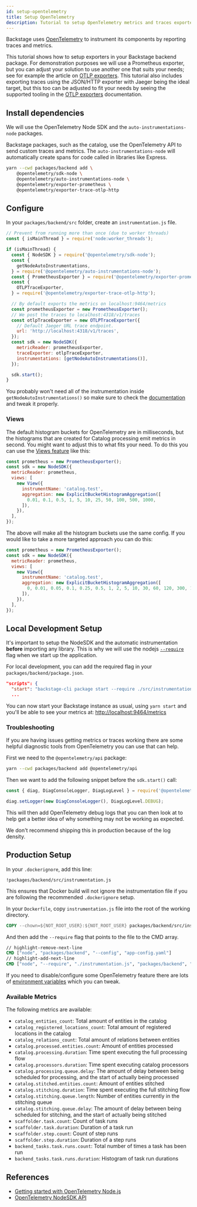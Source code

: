 ```yaml
---
id: setup-opentelemetry
title: Setup OpenTelemetry
description: Tutorial to setup OpenTelemetry metrics and traces exporters in Backstage
---
```


Backstage uses [OpenTelemetry](https://opentelemetry.io/) to instrument its components by reporting traces and metrics.

This tutorial shows how to setup exporters in your Backstage backend package. For demonstration purposes we will use a Prometheus exporter, but you can adjust your solution to use another one that suits your needs; see for example the article on [OTLP exporters](https://opentelemetry.io/docs/instrumentation/js/exporters/). This tutorial also includes exporting traces using the JSON/HTTP exporter with Jaeger being the ideal target, but this too can be adjusted to fit your needs by seeing the supported tooling in the [OTLP exporters](https://opentelemetry.io/docs/instrumentation/js/exporters/) documentation.

## Install dependencies

We will use the OpenTelemetry Node SDK and the `auto-instrumentations-node` packages.

Backstage packages, such as the catalog, use the OpenTelemetry API to send custom traces and metrics.
The `auto-instrumentations-node` will automatically create spans for code called in libraries like Express.

```bash
yarn --cwd packages/backend add \
    @opentelemetry/sdk-node \
    @opentelemetry/auto-instrumentations-node \
    @opentelemetry/exporter-prometheus \
    @opentelemetry/exporter-trace-otlp-http
```

## Configure

In your `packages/backend/src` folder, create an `instrumentation.js` file.

```js title="in packages/backend/src/instrumentation.js"
// Prevent from running more than once (due to worker threads)
const { isMainThread } = require('node:worker_threads');

if (isMainThread) {
  const { NodeSDK } = require('@opentelemetry/sdk-node');
  const {
    getNodeAutoInstrumentations,
  } = require('@opentelemetry/auto-instrumentations-node');
  const { PrometheusExporter } = require('@opentelemetry/exporter-prometheus');
  const {
    OTLPTraceExporter,
  } = require('@opentelemetry/exporter-trace-otlp-http');

  // By default exports the metrics on localhost:9464/metrics
  const prometheusExporter = new PrometheusExporter();
  // We post the traces to localhost:4318/v1/traces
  const otlpTraceExporter = new OTLPTraceExporter({
    // Default Jaeger URL trace endpoint.
    url: 'http://localhost:4318/v1/traces',
  });
  const sdk = new NodeSDK({
    metricReader: prometheusExporter,
    traceExporter: otlpTraceExporter,
    instrumentations: [getNodeAutoInstrumentations()],
  });

  sdk.start();
}
```

You probably won't need all of the instrumentation inside `getNodeAutoInstrumentations()` so make sure to
check the [documentation](https://www.npmjs.com/package/@opentelemetry/auto-instrumentations-node) and tweak it properly.

### Views

The default histogram buckets for OpenTelemetry are in milliseconds, but the histograms that are created for Catalog processing emit metrics in second. You might want to adjust this to what fits your need. To do this you can use the [Views feature](https://opentelemetry.io/docs/concepts/signals/metrics/#views) like this:

```js
const prometheus = new PrometheusExporter();
const sdk = new NodeSDK({
  metricReader: prometheus,
  views: [
    new View({
      instrumentName: 'catalog.test',
      aggregation: new ExplicitBucketHistogramAggregation([
        0.01, 0.1, 0.5, 1, 5, 10, 25, 50, 100, 500, 1000,
      ]),
    }),
  ],
});
```

The above will make all the histogram buckets use the same config. If you would like to take a more targeted approach you can do this:

```js
const prometheus = new PrometheusExporter();
const sdk = new NodeSDK({
  metricReader: prometheus,
  views: [
    new View({
      instrumentName: 'catalog.test',
      aggregation: new ExplicitBucketHistogramAggregation([
        0, 0.01, 0.05, 0.1, 0.25, 0.5, 1, 2, 5, 10, 30, 60, 120, 300, 1000,
      ]),
    }),
  ],
});
```

## Local Development Setup

It's important to setup the NodeSDK and the automatic instrumentation **before**
importing any library. This is why we will use the nodejs
[`--require`](https://nodejs.org/api/cli.html#-r---require-module) flag when we
start up the application.

For local development, you can add the required flag in your `packages/backend/package.json`.

```json title="packages/backend/package.json"
"scripts": {
  "start": "backstage-cli package start --require ./src/instrumentation.js",
  ...
```

You can now start your Backstage instance as usual, using `yarn start` and you'll be able to see your metrics at: <http://localhost:9464/metrics>

### Troubleshooting

If you are having issues getting metrics or traces working there are some helpful diagnostic tools from OpenTelemetry you can use that can help.

First we need to the `@opentelemetry/api` package:

```bash
yarn --cwd packages/backend add @opentelemetry/api
```

Then we want to add the following snippet before the `sdk.start()` call:

```js
const { diag, DiagConsoleLogger, DiagLogLevel } = require('@opentelemetry/api');

diag.setLogger(new DiagConsoleLogger(), DiagLogLevel.DEBUG);
```

This will then add OpenTelemetry debug logs that you can then look at to help get a better idea of why something may not be working as expected.

We don't recommend shipping this in production because of the log density.

## Production Setup

In your `.dockerignore`, add this line:

```text
!packages/backend/src/instrumentation.js
```

This ensures that Docker build will not ignore the instrumentation file if you are following the recommended `.dockerignore` setup.

In your `Dockerfile`, copy `instrumentation.js` file into the root of the working directory.

```Dockerfile
COPY --chown=${NOT_ROOT_USER}:${NOT_ROOT_USER} packages/backend/src/instrumentation.js ./
```

And then add the `--require` flag that points to the file to the CMD array.

```Dockerfile
// highlight-remove-next-line
CMD ["node", "packages/backend", "--config", "app-config.yaml"]
// highlight-add-next-line
CMD ["node", "--require", "./instrumentation.js", "packages/backend", "--config", "app-config.yaml"]
```

If you need to disable/configure some OpenTelemetry feature there are lots of [environment variables](https://opentelemetry.io/docs/specs/otel/configuration/sdk-environment-variables/) which you can tweak.

### Available Metrics

The following metrics are available:

- `catalog_entities_count`: Total amount of entities in the catalog
- `catalog_registered_locations_count`: Total amount of registered locations in the catalog
- `catalog_relations_count`: Total amount of relations between entities
- `catalog.processed.entities.count`: Amount of entities processed
- `catalog.processing.duration`: Time spent executing the full processing flow
- `catalog.processors.duration`: Time spent executing catalog processors
- `catalog.processing.queue.delay`: The amount of delay between being scheduled for processing, and the start of actually being processed
- `catalog.stitched.entities.count`: Amount of entities stitched
- `catalog.stitching.duration`: Time spent executing the full stitching flow
- `catalog.stitching.queue.length`: Number of entities currently in the stitching queue
- `catalog.stitching.queue.delay`: The amount of delay between being scheduled for stitching, and the start of actually being stitched
- `scaffolder.task.count`: Count of task runs
- `scaffolder.task.duration`: Duration of a task run
- `scaffolder.step.count`: Count of step runs
- `scaffolder.step.duration`: Duration of a step runs
- `backend_tasks.task.runs.count`: Total number of times a task has been run
- `backend_tasks.task.runs.duration`: Histogram of task run durations

## References

- [Getting started with OpenTelemetry Node.js](https://opentelemetry.io/docs/instrumentation/js/getting-started/nodejs/)
- [OpenTelemetry NodeSDK API](https://open-telemetry.github.io/opentelemetry-js/classes/_opentelemetry_sdk_node.NodeSDK.html)

